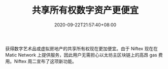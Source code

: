 ﻿---
title: "共享所有权数字资产更便宜"
date: 2020-09-22T21:57:40+08:00
lastmod: 2020-09-22T16:45:40+08:00
draft: false
authors: ["Igor"]
description: "获得数字艺术品或虚拟房地产的共享所有权现在更加便宜。由于 Niftex 现在在 Matic Network 上提供服务，因此用户无需担心以太坊主区块链上的高昂 gas 费用。Niftex 周二宣布了这项新功能。"
featuredImage: "shared-ownership-digital-assets-even-cheaper.png"
tags: ["Strategy Game","策略游戏","Play to Earn"]
categories: ["news"]
news: ["策略游戏"]
weight: 
lightgallery: true
pinned: false
recommend: false
recommend1: false
---

获得数字艺术品或虚拟房地产的共享所有权现在更加便宜。由于 Niftex 现在在 Matic Network 上提供服务，因此用户无需担心以太坊主区块链上的高昂 gas 费用。Niftex 周二宣布了这项新功能。

<!--more-->

